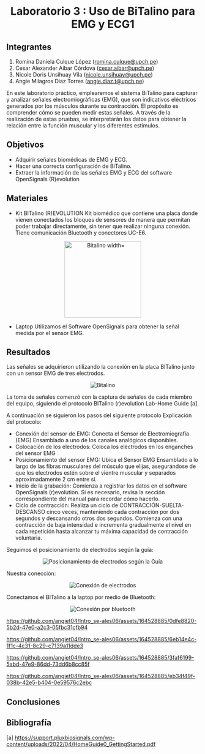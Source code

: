 <div align="center">
<h1>Laboratorio 3 : Uso de BiTalino para EMG y ECG1</h1>
</div>

## Integrantes
1. Romina Daniela Culque López (romina.culque@upch.pe)
2. Cesar Alexander Aibar Córdova (cesar.aibar@upch.pe)
3. Nicole Doris Unsihuay Vila (nicole.unsihuay@upch.pe)
4. Angie Milagros Diaz Torres (angie.diaz.t@upch.pe)

En este laboratorio práctico, emplearemos el sistema BiTalino para capturar y analizar señales electromiográficas (EMG), que son indicativos eléctricos generados por los músculos durante su contracción. El propósito es comprender cómo se pueden medir estas señales. A través de la realización de estas pruebas, se interpretarán los datos para obtener la relación entre la función muscular y los diferentes estímulos. 

## Objetivos
 - Adquirir señales biomédicas de EMG y ECG.
 - Hacer una correcta configuración de BiTalino.
 - Extraer la información de las señales EMG y ECG del software OpenSignals (R)evolution

## Materiales
  - Kit BITalino (R)EVOLUTION
    Kit biomédico que contiene una placa donde vienen conectados los bloques de sensores de manera que permitan poder trabajar   directamente, sin tener que realizar ninguna conexión. Tiene comunicación Bluetooth y conectores UC-E6.
<p align="center">
  <img src="https://github.com/angiet04/Intro_se-ales06/blob/main/Im%C3%A1genes/bitalino.jpg" alt="Bitalino width="300" height="200"">
</p>

  - Laptop
    Utilizamos el Software OpenSignals para obtener la señal medida por el sensor EMG.
    
## Resultados
Las señales se adquirieron utilizando la conexión en la placa BITalino junto con un sensor EMG de tres electrodos.
<p align="center">
  <img src="https://github.com/angiet04/Intro_se-ales06/blob/648e8eb0ea78ae11fa8690847565b76faea9742d/Im%C3%A1genes/Laboratorio_3/BITalino.jpeg" alt="Bitalino">
</p>
La toma de señales comenzó con la captura de señales de cada miembro del equipo, siguiendo el protocolo BITalino (r)evolution Lab-Home Guide [a].  

A continuación se siguieron los pasos del siguiente protocolo
Explicación del protocolo:
- Conexión del sensor de EMG: Conecta el Sensor de Electromiografía (EMG) Ensamblado a uno de los canales analógicos disponibles. 
- Colocación de los electrodos: Coloca los electrodos en los enganches del sensor EMG 
- Posicionamiento del sensor EMG: Ubica el Sensor EMG Ensamblado a lo largo de las fibras musculares del músculo que elijas, asegurándose de que los electrodos estén sobre el vientre muscular y separados aproximadamente 2 cm entre sí.
- Inicio de la grabación: Comienza a registrar los datos en el software OpenSignals (r)evolution. Si es necesario, revisa la sección correspondiente del manual para recordar cómo hacerlo.
- Ciclo de contracción: Realiza un ciclo de CONTRACCIÓN-SUELTA-DESCANSO cinco veces, manteniendo cada contracción por dos segundos y descansando otros dos segundos. Comienza con una contracción de baja intensidad e incrementa gradualmente el nivel en cada repetición hasta alcanzar tu máxima capacidad de contracción voluntaria.

Seguimos el posicionamiento de electrodos según la guía:
<p align="center">
  <img src="https://github.com/angiet04/Intro_se-ales06/blob/648e8eb0ea78ae11fa8690847565b76faea9742d/Im%C3%A1genes/Laboratorio_3/posic_electrodos.png" alt="Posicionamiento de electrodos según la Guía">
</p>
Nuestra conección:
<p align="center">
  <img src="https://github.com/angiet04/Intro_se-ales06/blob/648e8eb0ea78ae11fa8690847565b76faea9742d/Im%C3%A1genes/Laboratorio_3/electrodos.jpg" alt="Conexión de electrodos">
</p>

Conectamos el BITalino a la laptop por medio de Bluetooth:
<p align="center">
  <img src="https://github.com/angiet04/Intro_se-ales06/blob/648e8eb0ea78ae11fa8690847565b76faea9742d/Im%C3%A1genes/Laboratorio_3/coneccion_bluetooth.jpg" alt="Conexión por bluetooth">
</p>

https://github.com/angiet04/Intro_se-ales06/assets/164528885/0dfe8820-5b2d-47e0-a2c3-05fbc31cfb94



https://github.com/angiet04/Intro_se-ales06/assets/164528885/6eb14e4c-1f1c-4c31-8c29-c7139a11dde3


https://github.com/angiet04/Intro_se-ales06/assets/164528885/3faf6199-5abd-47e9-86dd-73dd6b8cc85f




https://github.com/angiet04/Intro_se-ales06/assets/164528885/eb34f49f-038b-42e5-b404-0e59576c2ebc



## Conclusiones

## Bibliografía
[a] https://support.pluxbiosignals.com/wp-content/uploads/2022/04/HomeGuide0_GettingStarted.pdf 
